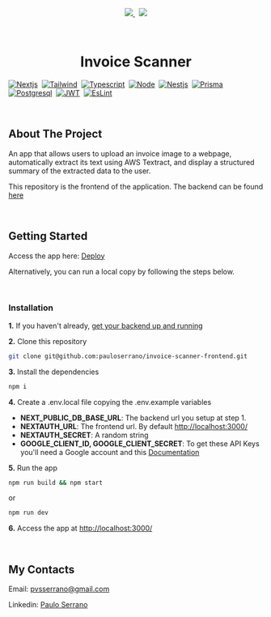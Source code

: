 <p align="center">
  <a href="mailto:pvsserrano@gmail.com">
    <img src="https://img.shields.io/badge/Gmail-D14836?style=for-the-badge&logo=gmail&logoColor=white" />        
  </a>&nbsp;
  <a href="https://www.linkedin.com/in/pvsserrano/">
    <img src="https://img.shields.io/badge/linkedin-%230077B5.svg?&style=for-the-badge&logo=linkedin&logoColor=white" />
  </a>
</p>

<br />
<div align="center">

  <!-- PROJECT LOGO -->
  <!--
  <a href="https://github.com/github_username/repo_name">
    <img src="images/logo.png" alt="Logo" width="80" height="80">
  </a>
  -->

  <h1>Invoice Scanner</h1>
</div>

<!-- TECHS -->

[![Nextjs][Nextjs-badge]][Nextjs-url]&nbsp;
[![Tailwind][Tailwind-badge]][Tailwind-url]&nbsp;
[![Typescript][Typescript-badge]][Typescript-url]&nbsp;
[![Node][Node-badge]][Node-url]&nbsp;
[![Nestjs][Nestjs-badge]][Nestjs-url]&nbsp;
[![Prisma][Prisma-badge]][Prisma-url]&nbsp;
[![Postgresql][Postgresql-badge]][Postgresql-url]&nbsp;
[![JWT][JWT-badge]][JWT-url]&nbsp;
[![EsLint][EsLint-badge]][EsLint-url]&nbsp;

<br />

<!-- ABOUT -->

## About The Project

An app that allows users to upload an invoice image to a webpage, automatically extract its text using AWS Textract, and display a structured summary of the extracted data to the user.

This repository is the frontend of the application. The backend can be found [here](https://github.com/pauloserrano/invoice-scanner-backend)

<br />

<!-- GETTING STARTED -->

## Getting Started

Access the app here: [Deploy](https://invoice-scanner-frontend.vercel.app/)

Alternatively, you can run a local copy by following the steps below.

<br />

### Installation

**1.** If you haven't already, [get your backend up and running](https://github.com/pauloserrano/invoice-scanner-backend)

**2.** Clone this repository

```sh
git clone git@github.com:pauloserrano/invoice-scanner-frontend.git
```

**3.** Install the dependencies

```sh
npm i
```

**4.** Create a .env.local file copying the .env.example variables

- **NEXT_PUBLIC_DB_BASE_URL**: The backend url you setup at step 1.
- **NEXTAUTH_URL**: The frontend url. By default [http://localhost:3000/](http://localhost:3000/)
- **NEXTAUTH_SECRET**: A random string
- **GOOGLE_CLIENT_ID, GOOGLE_CLIENT_SECRET**: To get these API Keys you'll need a Google account and this [Documentation](https://developers.google.com/workspace/guides/create-credentials)

**5.** Run the app

```sh
npm run build && npm start
```

or

```sh
npm run dev
```

**6.** Access the app at [http://localhost:3000/](http://localhost:3000/)

<br />

<!-- CONTACT -->

## My Contacts

Email: [pvsserrano@gmail.com](mailto:pvsserrano@gmail.com)

Linkedin: [Paulo Serrano](https://www.linkedin.com/in/pvsserrano/)

<!-- MARKDOWN LINKS & IMAGES -->
<!-- https://www.markdownguide.org/basic-syntax/#reference-style-links -->

[Typescript-badge]: https://img.shields.io/badge/typescript-%23007ACC.svg?style=for-the-badge&logo=typescript&logoColor=white
[Typescript-url]: https://www.typescriptlang.org/
[EsLint-badge]: https://img.shields.io/badge/ESLint-4B3263?style=for-the-badge&logo=eslint&logoColor=white
[EsLint-url]: https://eslint.org/
[Sass-badge]: https://img.shields.io/badge/SASS-hotpink.svg?style=for-the-badge&logo=SASS&logoColor=white
[Sass-url]: https://sass-lang.com/
[Angular-badge]: https://img.shields.io/badge/angular-%23DD0031.svg?style=for-the-badge&logo=angular&logoColor=white
[Angular-url]: https://angular.io/
[Node-badge]: https://img.shields.io/badge/node.js-6DA55F?style=for-the-badge&logo=node.js&logoColor=white
[Node-url]: https://nodejs.org/
[Nextjs-badge]: https://img.shields.io/badge/Next-black?style=for-the-badge&logo=next.js&logoColor=white
[Nextjs-url]: https://nextjs.org/
[Tailwind-badge]: https://img.shields.io/badge/tailwindcss-%2338B2AC.svg?style=for-the-badge&logo=tailwind-css&logoColor=white
[Tailwind-url]: https://tailwindcss.com/
[Prisma-badge]: https://img.shields.io/badge/Prisma-3982CE?style=for-the-badge&logo=Prisma&logoColor=white
[Prisma-url]: https://www.prisma.io/
[Postgresql-badge]: https://img.shields.io/badge/postgres-%23316192.svg?style=for-the-badge&logo=postgresql&logoColor=white
[Postgresql-url]: https://www.postgresql.org/
[Nestjs-badge]: https://img.shields.io/badge/nestjs-%23E0234E.svg?style=for-the-badge&logo=nestjs&logoColor=white
[Nestjs-url]: https://nestjs.com/
[JWT-badge]: https://img.shields.io/badge/JWT-black?style=for-the-badge&logo=JSON%20web%20tokens
[JWT-url]: https://jwt.io/
